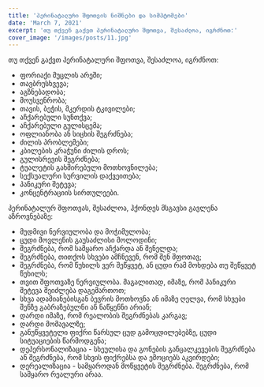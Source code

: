 ```yaml
---
title: 'პერინატალური შფოთვის ნიშნები და სიმპტომები'
date: 'March 7, 2021'
excerpt: 'თუ თქვენ გაქვთ პერინატალური შფოთვა, შესაძლოა, იგრძნოთ:'
cover_image: '/images/posts/11.jpg'
---
```


თუ თქვენ გაქვთ პერინატალური შფოთვა, შესაძლოა, იგრძნოთ:

-	ფორიაქი მუცლის არეში;
-	თავბრუსხვევა;
-	აგზნებადობა;
-	მოუსვენრობა; 
-	თავის, ბეჭის, მკერდის ტკივილები;
-	აჩქარებული სუნთქვა;
-	აჩქარებული გულისცემა;
-	ოფლიანობა ან სიცხის შეგრძნება;
-	ძილის პრობლემები;
-	კბილების კრაჭუნი ძილის დროს;
-	გულისრევის შეგრძნება;
-	ტუალეტის გახშირებული მოთხოვნილება;
-	სექსუალური სურვილის დაქვეითება;
-	პანიკური შეტევა;
-	კონცენტრაციის სირთულეები.

პერინატალურ შფოთვას, შესაძლოა, ჰქონდეს მსგავსი გავლენა აზროვნებაზე:

-	მუდმივი ნერვიულობა და მოჭიმულობა;
-	ცუდი მოვლენის გაუსაძლისი მოლოდინი;
-	შეგრძნება, რომ სამყარო აჩქარდა ან შენელდა;
-	შეგრძნება, თითქოს სხვები ამჩნევენ, რომ შენ შფოთავ; 
-	შეგრძნება, რომ წუხილს ვერ შეწყვეტ, ან ცუდი რამ მოხდება თუ შეწყვეტ წუხილს;
-	თვით შფოთვაზე ნერვიულობა. მაგალითად, იმაზე, რომ პანიკური შეტევა შეიძლება დაგემართოთ;
-	სხვა ადამიანებისგან ბევრის მოთხოვნა ან იმაზე ღელვა, რომ სხვები შენზე გაბრაზებულნი ან ნაწყენნი არიან;
-	დარდი იმაზე, რომ რეალობის შეგრძნებას კარგავ;
-	დარდი მომავალზე;
-	განუწყვეტელი ფიქრი წარსულ ცუდ გამოცდილებებზე, ცუდი სიტუაციების წარმოდგენა;
-	დეპერსონალიზაცია - სხეულისა და გონების განცალკევების შეგრძნება ან შეგრძნება, რომ სხვის ფიქრებსა და ემოციებს აკვირდები;
-	დერეალიზაცია - სამყაროდან მოწყვეტის შეგრძნება. შეგრძნება, რომ სამყარო რეალური არაა. 






